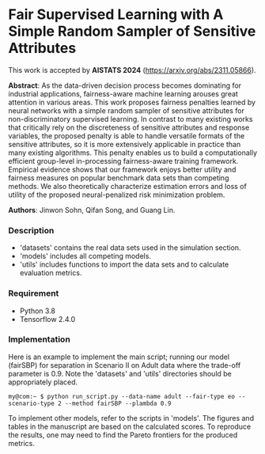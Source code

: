 # Fair Supervised Learning with A Simple Random Sampler of Sensitive Attributes

This work is accepted by __AISTATS 2024__ (https://arxiv.org/abs/2311.05866). 

__Abstract__: As the data-driven decision process becomes dominating for industrial applications, fairness-aware machine learning arouses great attention in various areas. This work proposes fairness penalties learned by neural networks with a simple random sampler of sensitive attributes for non-discriminatory supervised learning. In contrast to many existing works that critically rely on the discreteness of sensitive attributes and response variables, the proposed penalty is able to handle versatile formats of the sensitive attributes, so it is more extensively applicable in practice than many existing algorithms. This penalty enables us to build a computationally efficient group-level in-processing fairness-aware training framework. Empirical evidence shows that our framework enjoys better utility and fairness measures on popular benchmark data sets than competing methods. We also theoretically characterize estimation errors and loss of utility of the proposed neural-penalized risk minimization problem.

__Authors__: Jinwon Sohn, Qifan Song, and Guang Lin. 

### Description
- 'datasets' contains the real data sets used in the simulation section.
- 'models' includes all competing models.
- 'utils' includes functions to import the data sets and to calculate evaluation metrics. 


### Requirement
- Python 3.8
- Tensorflow 2.4.0

### Implementation 

Here is an example to implement the main script; running our model (fairSBP) for separation in Scenario II on Adult data where the trade-off parameter is 0.9. Note the 'datasets' and 'utils' directories should be appropriately placed. 

```console
my@com:~ $ python run_script.py --data-name adult --fair-type eo --scenario-type 2 --method fairSBP --plambda 0.9
```

To implement other models, refer to the scripts in 'models'. The figures and tables in the manuscript are based on the calculated scores. To reproduce the results, one may need to find the Pareto frontiers for the produced metrics.
